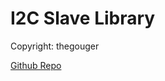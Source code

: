 # I2C Slave Library

Copyright: thegouger

[Github Repo](https://github.com/thegouger/avr-i2c-slave)
